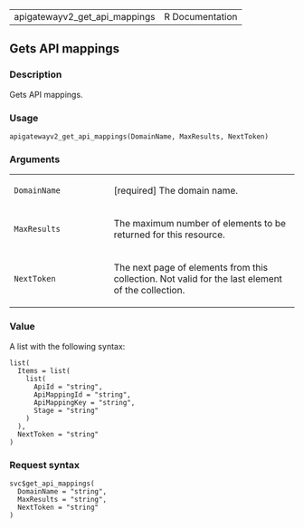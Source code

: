 <table style="width: 100%;">
<tbody>
<tr class="odd">
<td>apigatewayv2_get_api_mappings</td>
<td style="text-align: right;">R Documentation</td>
</tr>
</tbody>
</table>

## Gets API mappings

### Description

Gets API mappings.

### Usage

    apigatewayv2_get_api_mappings(DomainName, MaxResults, NextToken)

### Arguments

<table>
<colgroup>
<col style="width: 35%" />
<col style="width: 65%" />
</colgroup>
<tbody>
<tr class="odd">
<td><code
id="apigatewayv2_get_api_mappings_:_DomainName">DomainName</code></td>
<td><p>[required] The domain name.</p></td>
</tr>
<tr class="even">
<td><code
id="apigatewayv2_get_api_mappings_:_MaxResults">MaxResults</code></td>
<td><p>The maximum number of elements to be returned for this
resource.</p></td>
</tr>
<tr class="odd">
<td><code
id="apigatewayv2_get_api_mappings_:_NextToken">NextToken</code></td>
<td><p>The next page of elements from this collection. Not valid for the
last element of the collection.</p></td>
</tr>
</tbody>
</table>

### Value

A list with the following syntax:

    list(
      Items = list(
        list(
          ApiId = "string",
          ApiMappingId = "string",
          ApiMappingKey = "string",
          Stage = "string"
        )
      ),
      NextToken = "string"
    )

### Request syntax

    svc$get_api_mappings(
      DomainName = "string",
      MaxResults = "string",
      NextToken = "string"
    )
